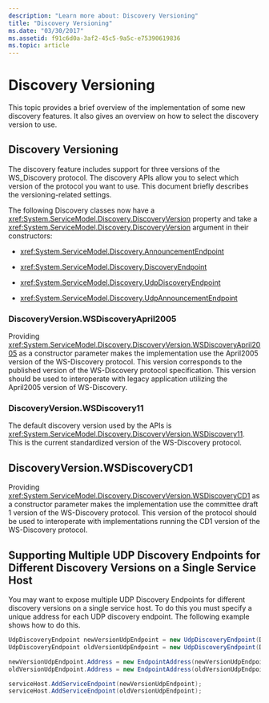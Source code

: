 ```yaml
---
description: "Learn more about: Discovery Versioning"
title: "Discovery Versioning"
ms.date: "03/30/2017"
ms.assetid: f91c6d0a-3af2-45c5-9a5c-e75390619836
ms.topic: article
---
```

# Discovery Versioning

This topic provides a brief overview of the implementation of some new discovery features. It also gives an overview on how to select the discovery version to use.

## Discovery Versioning

The discovery feature includes support for three versions of the WS_Discovery protocol. The discovery APIs allow you to select which version of the protocol you want to use. This document briefly describes the versioning-related settings.

The following Discovery classes now have a <xref:System.ServiceModel.Discovery.DiscoveryVersion> property and take a <xref:System.ServiceModel.Discovery.DiscoveryVersion> argument in their constructors:

- <xref:System.ServiceModel.Discovery.AnnouncementEndpoint>

- <xref:System.ServiceModel.Discovery.DiscoveryEndpoint>

- <xref:System.ServiceModel.Discovery.UdpDiscoveryEndpoint>

- <xref:System.ServiceModel.Discovery.UdpAnnouncementEndpoint>

### DiscoveryVersion.WSDiscoveryApril2005

Providing <xref:System.ServiceModel.Discovery.DiscoveryVersion.WSDiscoveryApril2005> as a constructor parameter makes the implementation use the April2005 version of the WS-Discovery protocol. This version corresponds to the published version of the WS-Discovery protocol specification. This version should be used to interoperate with legacy application utilizing the April2005 version of WS-Discovery.

### DiscoveryVersion.WSDiscovery11

The default discovery version used by the APIs is <xref:System.ServiceModel.Discovery.DiscoveryVersion.WSDiscovery11>. This is the current standardized version of the WS-Discovery protocol.

## DiscoveryVersion.WSDiscoveryCD1

Providing <xref:System.ServiceModel.Discovery.DiscoveryVersion.WSDiscoveryCD1> as a constructor parameter makes the implementation use the committee draft 1 version of the WS-Discovery protocol. This version of the protocol should be used to interoperate with implementations running the CD1 version of the WS-Discovery protocol.

## Supporting Multiple UDP Discovery Endpoints for Different Discovery Versions on a Single Service Host

You may want to expose multiple UDP Discovery Endpoints for different discovery versions on a single service host. To do this you must specify a unique address for each UDP discovery endpoint. The following example shows how to do this.

```csharp
UdpDiscoveryEndpoint newVersionUdpEndpoint = new UdpDiscoveryEndpoint(DiscoveryVersion.WSDiscovery11);
UdpDiscoveryEndpoint oldVersionUdpEndpoint = new UdpDiscoveryEndpoint(DiscoveryVersion.WSDiscoveryApril2005);

newVersionUdpEndpoint.Address = new EndpointAddress(newVersionUdpEndpoint.Address.Uri.ToString() + "/version11");
oldVersionUdpEndpoint.Address = new EndpointAddress(oldVersionUdpEndpoint.Address.Uri.ToString() + "/versionApril2005");

serviceHost.AddServiceEndpoint(newVersionUdpEndpoint);
serviceHost.AddServiceEndpoint(oldVersionUdpEndpoint);
```
